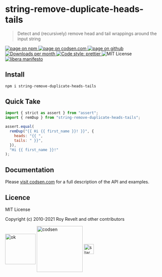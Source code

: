 # string-remove-duplicate-heads-tails

> Detect and (recursively) remove head and tail wrappings around the input string

<div class="package-badges">
  <a href="https://www.npmjs.com/package/string-remove-duplicate-heads-tails" rel="nofollow noreferrer noopener">
    <img src="https://img.shields.io/badge/-npm-blue?style=flat-square" alt="page on npm">
  </a>
  <a href="https://codsen.com/os/string-remove-duplicate-heads-tails" rel="nofollow noreferrer noopener">
    <img src="https://img.shields.io/badge/-codsen-blue?style=flat-square" alt="page on codsen.com">
  </a>
  <a href="https://github.com/codsen/codsen/tree/main/packages/string-remove-duplicate-heads-tails" rel="nofollow noreferrer noopener">
    <img src="https://img.shields.io/badge/-github-blue?style=flat-square" alt="page on github">
  </a>
  <a href="https://npmcharts.com/compare/string-remove-duplicate-heads-tails?interval=30" rel="nofollow noreferrer noopener" target="_blank">
    <img src="https://img.shields.io/npm/dm/string-remove-duplicate-heads-tails.svg?style=flat-square" alt="Downloads per month">
  </a>
  <a href="https://prettier.io" rel="nofollow noreferrer noopener" target="_blank">
    <img src="https://img.shields.io/badge/code_style-prettier-brightgreen.svg?style=flat-square" alt="Code style: prettier">
  </a>
  <img src="https://img.shields.io/badge/licence-MIT-brightgreen.svg?style=flat-square" alt="MIT License">
  <a href="https://liberamanifesto.com" rel="nofollow noreferrer noopener" target="_blank">
    <img src="https://img.shields.io/badge/libera-manifesto-lightgrey.svg?style=flat-square" alt="libera manifesto">
  </a>
</div>

## Install

```bash
npm i string-remove-duplicate-heads-tails
```

## Quick Take

```js
import { strict as assert } from "assert";
import { remDup } from "string-remove-duplicate-heads-tails";

assert.equal(
  remDup("{{ Hi {{ first_name }}! }}", {
    heads: "{{ ",
    tails: " }}",
  }),
  "Hi {{ first_name }}!"
);
```

## Documentation

Please [visit codsen.com](https://codsen.com/os/string-remove-duplicate-heads-tails/) for a full description of the API and examples.

## Licence

MIT License

Copyright (c) 2010-2021 Roy Revelt and other contributors


<img src="https://codsen.com/images/png-codsen-ok.png" width="98" alt="ok" align="center"> <img src="https://codsen.com/images/png-codsen-1.png" width="148" alt="codsen" align="center"> <img src="https://codsen.com/images/png-codsen-star-small.png" width="32" alt="star" align="center">


